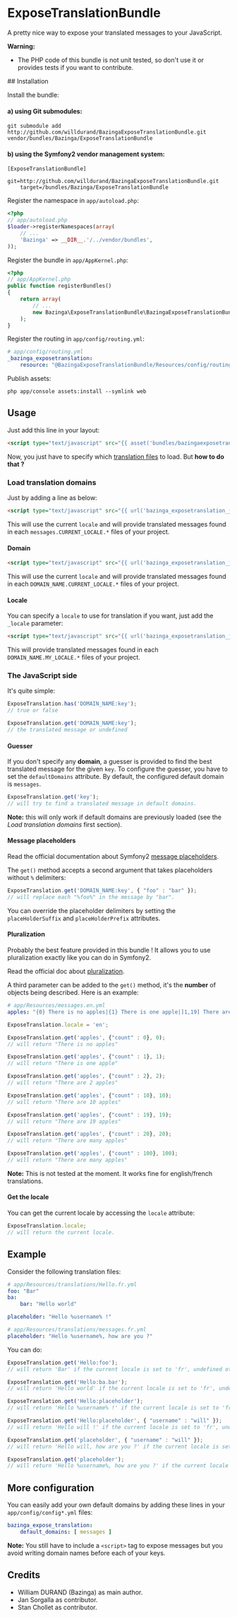 # ExposeTranslationBundle

A pretty nice way to expose your translated messages to your JavaScript.

**Warning:**

* The PHP code of this bundle is not unit tested, so don't use it or provides tests if you want to contribute.


## Installation

Install the bundle:

#### a) using Git submodules:

    git submodule add http://github.com/willdurand/BazingaExposeTranslationBundle.git vendor/bundles/Bazinga/ExposeTranslationBundle

#### b) using the Symfony2 vendor management system:

    [ExposeTranslationBundle]
        git=http://github.com/willdurand/BazingaExposeTranslationBundle.git
        target=/bundles/Bazinga/ExposeTranslationBundle

Register the namespace in `app/autoload.php`:

``` php
<?php
// app/autoload.php
$loader->registerNamespaces(array(
    // ...
    'Bazinga' => __DIR__.'/../vendor/bundles',
));
```

Register the bundle in `app/AppKernel.php`:

``` php
<?php
// app/AppKernel.php
public function registerBundles()
{
    return array(
        // ...
        new Bazinga\ExposeTranslationBundle\BazingaExposeTranslationBundle(),
    );
}
```

Register the routing in `app/config/routing.yml`:

``` yaml
# app/config/routing.yml
_bazinga_exposetranslation:
    resource: "@BazingaExposeTranslationBundle/Resources/config/routing/routing.yml"
```

Publish assets:

    php app/console assets:install --symlink web


## Usage

Just add this line in your layout:

``` html
<script type="text/javascript" src="{{ asset('bundles/bazingaexposetranslation/js/translation.js') }}"></script>
```

Now, you just have to specify which [translation files](http://symfony.com/doc/current/book/translation.html#translation-locations-and-naming-conventions) to load.
But **how to do that ?**


### Load translation domains

Just by adding a line as below:

``` html
<script type="text/javascript" src="{{ url('bazinga_exposetranslation_js') }}"></script>
```

This will use the current `locale` and will provide translated messages found in each `messages.CURRENT_LOCALE.*` files of your project.

#### Domain

``` html
<script type="text/javascript" src="{{ url('bazinga_exposetranslation_js', { 'domain_name': 'DOMAIN_NAME' }) }}"></script>
```

This will use the current `locale` and will provide translated messages found in each `DOMAIN_NAME.CURRENT_LOCALE.*` files of your project.

#### Locale

You can specify a `locale` to use for translation if you want, just add the `_locale` parameter:

``` html
<script type="text/javascript" src="{{ url('bazinga_exposetranslation_js', { 'domain_name': 'DOMAIN_NAME', '_locale' : 'MY_LOCALE' }) }}"></script>
```

This will provide translated messages found in each `DOMAIN_NAME.MY_LOCALE.*` files of your project.


### The JavaScript side

It's quite simple:

``` javascript
ExposeTranslation.has('DOMAIN_NAME:key');
// true or false

ExposeTranslation.get('DOMAIN_NAME:key');
// the translated message or undefined
```

#### Guesser

If you don't specify any **domain**, a guesser is provided to find the best translated message for the given `key`.
To configure the guesser, you have to set the `defaultDomains` attribute. By default, the configured default domain is `messages`.

``` javascript
ExposeTranslation.get('key');
// will try to find a translated message in default domains.
```

**Note:** this will only work if default domains are previously loaded (see the _Load translation domains_ first section).

#### Message placeholders

Read the official documentation about Symfony2 [message placeholders](http://symfony.com/doc/current/book/translation.html#message-placeholders).

The `get()` method accepts a second argument that takes placeholders without `%` delimiters:

``` javascript
ExposeTranslation.get('DOMAIN_NAME:key', { "foo" : "bar" });
// will replace each "%foo%" in the message by "bar".
```

You can override the placeholder delimiters by setting the `placeHolderSuffix` and `placeHolderPrefix` attributes.

#### Pluralization

Probably the best feature provided in this bundle ! It allows you to use pluralization exactly like you can do in Symfony2.

Read the official doc about [pluralization](http://symfony.com/doc/current/book/translation.html#pluralization).

A third parameter can be added to the `get()` method, it's the **number** of objects being described. Here is an example:

``` yaml
# app/Resources/messages.en.yml
apples: "{0} There is no apples|{1} There is one apple|]1,19] There are %count% apples|[20,Inf] There are many apples"
```

``` javascript
ExposeTranslation.locale = 'en';

ExposeTranslation.get('apples', {"count" : 0}, 0);
// will return "There is no apples"

ExposeTranslation.get('apples', {"count" : 1}, 1);
// will return "There is one apple"

ExposeTranslation.get('apples', {"count" : 2}, 2);
// will return "There are 2 apples"

ExposeTranslation.get('apples', {"count" : 10}, 10);
// will return "There are 10 apples"

ExposeTranslation.get('apples', {"count" : 19}, 19);
// will return "There are 19 apples"

ExposeTranslation.get('apples', {"count" : 20}, 20);
// will return "There are many apples"

ExposeTranslation.get('apples', {"count" : 100}, 100);
// will return "There are many apples"
```

**Note:** This is not tested at the moment. It works fine for english/french translations.

#### Get the locale

You can get the current locale by accessing the `locale` attribute:

``` javascript
ExposeTranslation.locale;
// will return the current locale.
```


## Example

Consider the following translation files:

``` yaml
# app/Resources/translations/Hello.fr.yml
foo: "Bar"
ba:
    bar: "Hello world"

placeholder: "Hello %username% !"
```

``` yaml
# app/Resources/translations/messages.fr.yml
placeholder: "Hello %username%, how are you ?"
```

You can do:

``` javascript
ExposeTranslation.get('Hello:foo');
// will return 'Bar' if the current locale is set to 'fr', undefined otherwise.

ExposeTranslation.get('Hello:ba.bar');
// will return 'Hello world' if the current locale is set to 'fr', undefined otherwise.

ExposeTranslation.get('Hello:placeholder');
// will return 'Hello %username% !' if the current locale is set to 'fr', undefined otherwise.

ExposeTranslation.get('Hello:placeholder', { "username" : "will" });
// will return 'Hello will !' if the current locale is set to 'fr', undefined otherwise.

ExposeTranslation.get('placeholder', { "username" : "will" });
// will return 'Hello will, how are you ?' if the current locale is set to 'fr', undefined otherwise.

ExposeTranslation.get('placeholder');
// will return 'Hello %username%, how are you ?' if the current locale is set to 'fr', undefined otherwise.
```


## More configuration

You can easily add your own default domains by adding these lines in your `app/config/config*.yml` files:

``` yaml
bazinga_expose_translation:
    default_domains: [ messages ]
```

**Note:** You still have to include a `<script>` tag to expose messages but you avoid writing domain names before each of your keys.


## Credits

* William DURAND (Bazinga) as main author.
* Jan Sorgalla as contributor.
* Stan Chollet as contributor.
